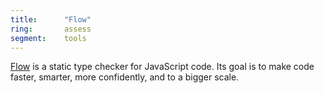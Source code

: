 ```yaml
---
title:      "Flow"
ring:       assess
segment:    tools
---
```


[Flow](https://flow.org/) is a static type checker for JavaScript code. Its goal is to make code faster, smarter,
more confidently, and to a bigger scale.
